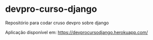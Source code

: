 # devpro-curso-django
Repositório para codar cruso devpro sobre django

Aplicação disponível em: https://devprocursodjango.herokuapp.com/

